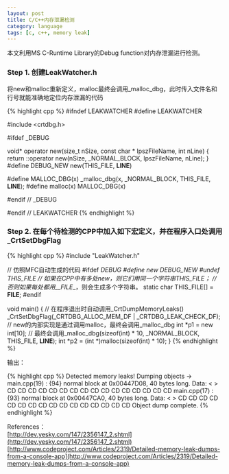 ```yaml
---
layout: post
title: C/C++内存泄漏检测
category: language
tags: [c, c++, memory leak]
---
```


本文利用MS C-Runtime Library的Debug function对内存泄漏进行检测。

### Step 1. 创建LeakWatcher.h

将new和malloc重新定义，malloc最终会调用_malloc_dbg，此时传入文件名和行号就能准确地定位内存泄漏的代码

{% highlight cpp %}
#ifndef LEAKWATCHER
#define LEAKWATCHER

#include <crtdbg.h>

#ifdef _DEBUG

void* operator new(size_t nSize, const char * lpszFileName, int nLine)
{
    return ::operator new(nSize, _NORMAL_BLOCK, lpszFileName, nLine);
}
#define DEBUG_NEW new(THIS_FILE, __LINE__)

#define MALLOC_DBG(x) _malloc_dbg(x, _NORMAL_BLOCK, THIS_FILE, __LINE__);
#define malloc(x) MALLOC_DBG(x)

#endif // _DEBUG

#endif // LEAKWATCHER
{% endhighlight %}

### Step 2. 在每个待检测的CPP中加入如下宏定义，并在程序入口处调用_CrtSetDbgFlag

{% highlight cpp %}
#include "LeakWatcher.h"

// 仿照MFC自动生成的代码
#ifdef _DEBUG
#define new DEBUG_NEW
#undef THIS_FILE
// 如果在CPP中有多处new，则它们用同一个字符串THIS_FILE；
// 否则如果每处都用__FILE__，则会生成多个字符串。
static char THIS_FILE[] = __FILE__;
#endif

void main()
{
	// 在程序退出时自动调用_CrtDumpMemoryLeaks()
	_CrtSetDbgFlag(_CRTDBG_ALLOC_MEM_DF | _CRTDBG_LEAK_CHECK_DF);
	// new的内部实现是通过调用malloc，最终会调用_malloc_dbg
	int *p1 = new int[10];
	// 最终会调用_malloc_dbg(sizeof(int) * 10, _NORMAL_BLOCK, THIS_FILE, __LINE__);
	int *p2 = (int *)malloc(sizeof(int) * 10);
}
{% endhighlight %}

输出：

{% highlight cpp %}
Detected memory leaks!
Dumping objects ->
main.cpp(19) : {94} normal block at 0x00447D08, 40 bytes long.
 Data: <                > CD CD CD CD CD CD CD CD CD CD CD CD CD CD CD CD 
main.cpp(17) : {93} normal block at 0x00447CA0, 40 bytes long.
 Data: <                > CD CD CD CD CD CD CD CD CD CD CD CD CD CD CD CD 
Object dump complete.
{% endhighlight %}

References：  
[http://dev.yesky.com/147/2356147_2.shtml](http://dev.yesky.com/147/2356147_2.shtml)  
[http://www.codeproject.com/Articles/2319/Detailed-memory-leak-dumps-from-a-console-app](http://www.codeproject.com/Articles/2319/Detailed-memory-leak-dumps-from-a-console-app)
